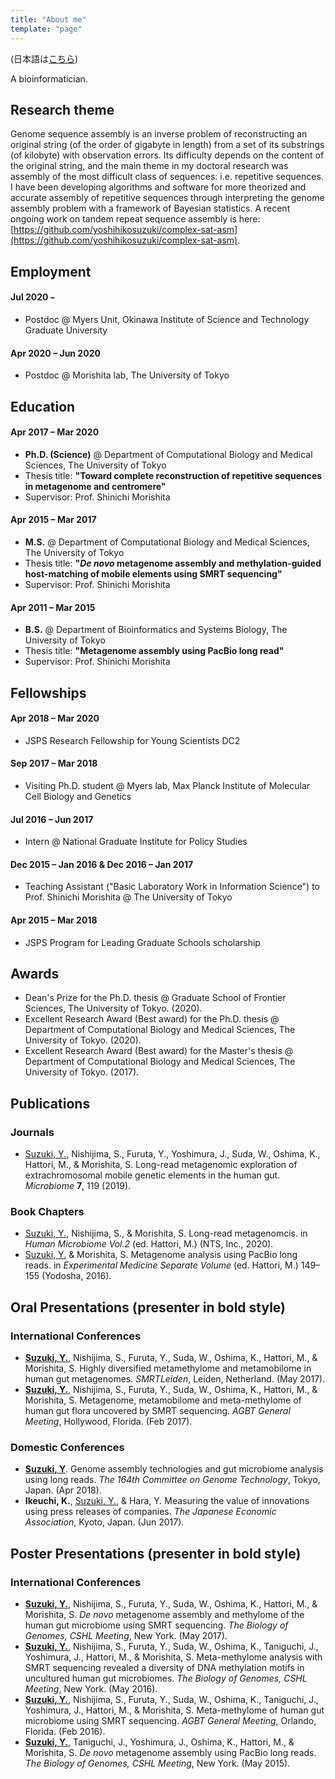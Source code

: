 ```yaml
---
title: "About me"
template: "page"
---
```


(日本語は[こちら](/pages/about_jp))

A bioinformatician.

## Research theme

Genome sequence assembly is an inverse problem of reconstructing an original string (of the order of gigabyte in length) from a set of its substrings (of kilobyte) with observation errors. Its difficulty depends on the content of the original string, and the main theme in my doctoral research was assembly of the most difficult class of sequences: i.e. repetitive sequences. I have been developing algorithms and software for more theorized and accurate assembly of repetitive sequences through interpreting the genome assembly problem with a framework of Bayesian statistics. A recent ongoing work on tandem repeat sequence assembly is here: [https://github.com/yoshihikosuzuki/complex-sat-asm](https://github.com/yoshihikosuzuki/complex-sat-asm).

## Employment

#### Jul 2020 –

- Postdoc @ Myers Unit, Okinawa Institute of Science and Technology Graduate University

#### Apr 2020 – Jun 2020

- Postdoc @ Morishita lab, The University of Tokyo

## Education

#### Apr 2017 – Mar 2020

- **Ph.D. (Science)** @ Department of Computational Biology and Medical Sciences, The University of Tokyo
- Thesis title: **"Toward complete reconstruction of repetitive sequences in metagenome and centromere"**
- Supervisor: Prof. Shinichi Morishita

#### Apr 2015 – Mar 2017

- **M.S.** @ Department of Computational Biology and Medical Sciences, The University of Tokyo
- Thesis title: **"_De novo_ metagenome assembly and methylation-guided host-matching of mobile elements using SMRT sequencing"**
- Supervisor: Prof. Shinichi Morishita

#### Apr 2011 – Mar 2015

- **B.S.** @ Department of Bioinformatics and Systems Biology, The University of Tokyo
- Thesis title: **"Metagenome assembly using PacBio long read"**
- Supervisor: Prof. Shinichi Morishita

## Fellowships

#### Apr 2018 – Mar 2020

- JSPS Research Fellowship for Young Scientists DC2

#### Sep 2017 – Mar 2018

- Visiting Ph.D. student @ Myers lab, Max Planck Institute of Molecular Cell Biology and Genetics

#### Jul 2016 – Jun 2017

- Intern @ National Graduate Institute for Policy Studies

#### Dec 2015 – Jan 2016 & Dec 2016 – Jan 2017

- Teaching Assistant ("Basic Laboratory Work in Information Science") to Prof. Shinichi Morishita @ The University of Tokyo

#### Apr 2015 – Mar 2018

- JSPS Program for Leading Graduate Schools scholarship

## Awards

- Dean's Prize for the Ph.D. thesis @ Graduate School of Frontier Sciences, The University of Tokyo. (2020).
- Excellent Research Award (Best award) for the Ph.D. thesis @ Department of Computational Biology and Medical Sciences, The University of Tokyo. (2020).
- Excellent Research Award (Best award) for the Master's thesis @ Department of Computational Biology and Medical Sciences, The University of Tokyo. (2017).

## Publications

### Journals

- <u>Suzuki, Y.</u>, Nishijima, S., Furuta, Y., Yoshimura, J., Suda, W., Oshima, K., Hattori, M., & Morishita, S. Long-read metagenomic exploration of extrachromosomal mobile genetic elements in the human gut. _Microbiome_ **7**, 119 (2019).

### Book Chapters

- <u>Suzuki, Y.</u>, Nishijima, S., & Morishita, S. Long-read metagenomcis. in _Human Microbiome Vol.2_ (ed. Hattori, M.) (NTS, Inc., 2020).
- <u>Suzuki, Y.</u> & Morishita, S. Metagenome analysis using PacBio long reads. in _Experimental Medicine Separate Volume_ (ed. Hattori, M.) 149–155 (Yodosha, 2016).

## Oral Presentations (presenter in bold style)

### International Conferences

- **<u>Suzuki, Y.</u>**, Nishijima, S., Furuta, Y., Suda, W., Oshima, K., Hattori, M., & Morishita, S. Highly diversified metamethylome and metamobilome in human gut metagenomes. _SMRTLeiden_, Leiden, Netherland. (May 2017).
- **<u>Suzuki, Y.</u>**, Nishijima, S., Furuta, Y., Suda, W., Oshima, K., Hattori, M., & Morishita, S. Metagenome, metamobilome and meta-methylome of human gut flora uncovered by SMRT sequencing. _AGBT General Meeting_, Hollywood, Florida. (Feb 2017).

### Domestic Conferences

- **<u>Suzuki, Y</u>**. Genome assembly technologies and gut microbiome analysis using long reads. _The 164th Committee on Genome Technology_, Tokyo, Japan. (Apr 2018).
- **Ikeuchi, K.**, <u>Suzuki, Y.</u>, & Hara, Y. Measuring the value of innovations using press releases of companies. _The Japanese Economic Association_, Kyoto, Japan. (Jun 2017).

## Poster Presentations (presenter in bold style)

### International Conferences

- **<u>Suzuki, Y.</u>**, Nishijima, S., Furuta, Y., Suda, W., Oshima, K., Hattori, M., & Morishita, S. _De novo_ metagenome assembly and methylome of the human gut microbiome using SMRT sequencing. _The Biology of Genomes, CSHL Meeting_, New York. (May 2017).
- **<u>Suzuki, Y.</u>**, Nishijima, S., Furuta, Y., Suda, W., Oshima, K., Taniguchi, J., Yoshimura, J., Hattori, M., & Morishita, S. Meta-methylome analysis with SMRT sequencing revealed a diversity of DNA methylation motifs in uncultured human gut microbiomes. _The Biology of Genomes, CSHL Meeting_, New York. (May 2016).
- **<u>Suzuki, Y.</u>**, Nishijima, S., Furuta, Y., Suda, W., Oshima, K., Taniguchi, J., Yoshimura, J., Hattori, M., & Morishita, S. Meta-methylome of human gut microbiome using SMRT sequencing. _AGBT General Meeting_, Orlando, Florida. (Feb 2016).
- **<u>Suzuki, Y.</u>**, Taniguchi, J., Yoshimura, J., Oshima, K., Hattori, M., & Morishita, S. _De novo_ metagenome assembly using PacBio long reads. _The Biology of Genomes, CSHL Meeting_, New York. (May 2015).
